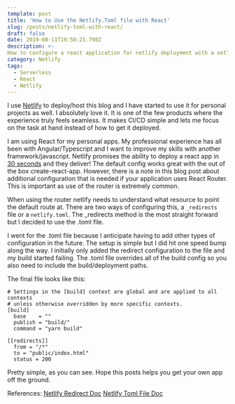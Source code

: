 ```yaml
---
template: post
title: 'How to Use the Netlify.Toml file with React'
slug: /posts/netlify-toml-with-react/
draft: false
date: 2019-08-11T19:50:21.798Z
description: >-
How to configure a react application for netlify deployment with a netlify.toml file. 
category: Netlify
tags:
  - Serverless
  - React
  - Netlify
---
```

I use [Netlify](https://netlify.com) to deploy/host this blog and I have started to use it for personal projects as well. I absolutely love it. It is one of the few products where the experience truly feels seamless. It makes CI/CD simple and lets me focus on the task at hand instead of how to get it deployed. 

I am using React for my personal apps. My professional experience has all been with Angular/Typescript and I want to improve my skills with another framework/javascript. Netlify promises the ability to deploy a react app in [30 seconds](https://www.netlify.com/blog/2016/07/22/deploy-react-apps-in-less-than-30-seconds/) and they deliver! The default config works great with the out of the box create-react-app. However, there is a note in this blog post about additional configuration that is needed if your application uses React Router. This is important as use of the router is extremely common. 

When using the router netlify needs to understand what resource to point the default route at. There are two ways of configuring this, a ```_redirects``` file or a ```netlify.toml```. The _redirects method is the most straight forward but I decided to use the .toml file. 

I went for the .toml file because I anticipate having to add other types of configuration in the future. The setup is simple but I did hit one speed bump along the way. I initially only added the redirect configuration to the file and my build started failing. The .toml file overrides all of the build config so you also need to include the build/deployment paths. 

The final file looks like this: 

```
# Settings in the [build] context are global and are applied to all contexts
# unless otherwise overridden by more specific contexts.
[build]
  base    = ""
  publish = "build/"
  command = "yarn build"

[[redirects]]
  from = "/*"
  to = "public/index.html"
  status = 200
```

Pretty simple, as you can see. Hope this posts helps you get your own app off the ground. 

References: 
[Netlify Redirect Doc](https://www.netlify.com/docs/redirects/)
[Netlify Toml File Doc](https://www.netlify.com/docs/netlify-toml-reference/)